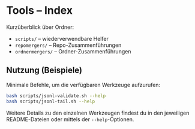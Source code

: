 # Tools – Index

Kurzüberblick über Ordner:
- `scripts/` – wiederverwendbare Helfer
- `repomergers/` – Repo-Zusammenführungen
- `ordnermergers/` – Ordner-Zusammenführungen

## Nutzung (Beispiele)

Minimale Befehle, um die verfügbaren Werkzeuge aufzurufen:

```bash
bash scripts/jsonl-validate.sh --help
bash scripts/jsonl-tail.sh --help
```

Weitere Details zu den einzelnen Werkzeugen findest du in den jeweiligen README-Dateien oder mittels der `--help`-Optionen.
